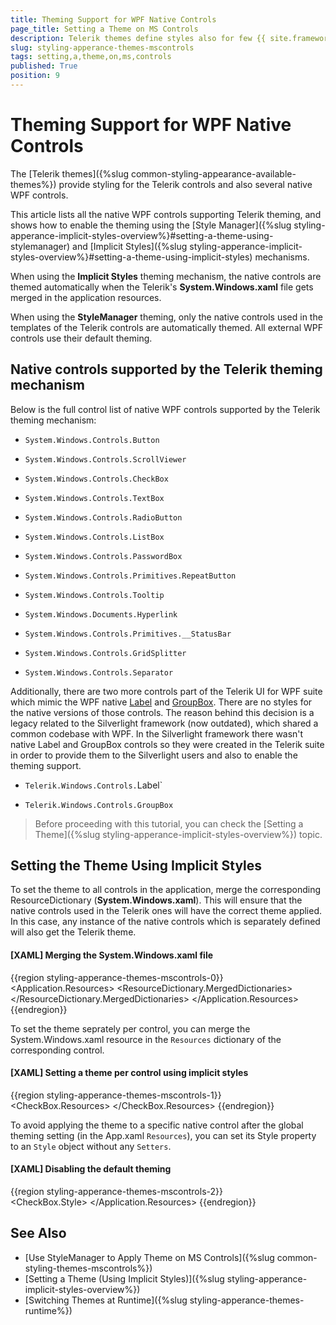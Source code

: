 ```yaml
---
title: Theming Support for WPF Native Controls
page_title: Setting a Theme on MS Controls
description: Telerik themes define styles also for few {{ site.framework_name }} native controls like TextBox, Button, ScrollViewer and more.
slug: styling-apperance-themes-mscontrols
tags: setting,a,theme,on,ms,controls
published: True
position: 9
---
```


# Theming Support for WPF Native Controls

The [Telerik themes]({%slug common-styling-appearance-available-themes%}) provide styling for the Telerik controls and also several native WPF controls. 

This article lists all the native WPF controls supporting Telerik theming, and shows how to enable the theming using the [Style Manager]({%slug styling-apperance-implicit-styles-overview%}#setting-a-theme-using-stylemanager) and [Implicit Styles]({%slug styling-apperance-implicit-styles-overview%}#setting-a-theme-using-implicit-styles) mechanisms. 

When using the __Implicit Styles__ theming mechanism, the native controls are themed automatically when the Telerik's __System.Windows.xaml__ file gets merged in the application resources.

When using the __StyleManager__ theming, only the native controls used in the templates of the Telerik controls are automatically themed. All external WPF controls use their default theming.

## Native controls supported by the Telerik theming mechanism

Below is the full control list of native WPF controls supported by the Telerik theming mechanism:		

* `System.Windows.Controls.Button`

* `System.Windows.Controls.ScrollViewer`

* `System.Windows.Controls.CheckBox`

* `System.Windows.Controls.TextBox`

* `System.Windows.Controls.RadioButton`

* `System.Windows.Controls.ListBox`

* `System.Windows.Controls.PasswordBox`

* `System.Windows.Controls.Primitives.RepeatButton`

* `System.Windows.Controls.Tooltip`

* `System.Windows.Documents.Hyperlink`

* `System.Windows.Controls.Primitives.__StatusBar`

* `System.Windows.Controls.GridSplitter`

* `System.Windows.Controls.Separator`

Additionally, there are two more controls part of the Telerik UI for WPF suite which mimic the WPF native [Label](https://docs.microsoft.com/en-us/dotnet/api/system.windows.controls.label?view=netframework-4.5) and [GroupBox](https://docs.microsoft.com/en-us/dotnet/api/system.windows.controls.groupbox?view=netframework-4.5). There are no styles for the native versions of those controls. The reason behind this decision is a legacy related to the Silverlight framework (now outdated), which shared a common codebase with WPF. In the Silverlight framework there wasn't native Label and GroupBox controls so they were created in the Telerik suite in order to provide them to the Silverlight users and also to enable the theming support.

* `Telerik.Windows.Controls.`Label`

* `Telerik.Windows.Controls.GroupBox`

>Before proceeding with this tutorial, you can check the [Setting a Theme]({%slug styling-apperance-implicit-styles-overview%}) topic.

## Setting the Theme Using Implicit Styles 

To set the theme to all controls in the application, merge the corresponding ResourceDictionary (__System.Windows.xaml__). This will ensure that the native controls used in the Telerik ones will have the correct theme applied. In this case, any instance of the native controls which is separately defined will also get the Telerik theme.		

#### __[XAML] Merging the System.Windows.xaml file__ 
{{region styling-apperance-themes-mscontrols-0}}
	<Application.Resources>
		<ResourceDictionary>
			<ResourceDictionary.MergedDictionaries>
				<ResourceDictionary Source="/Telerik.Windows.Themes.Office2013;component/Themes/System.Windows.xaml"/>
				<!-- the other Telerik resource here -->
			</ResourceDictionary.MergedDictionaries>
		</ResourceDictionary>
	</Application.Resources>
{{endregion}}

To set the theme seprately per control, you can merge the System.Windows.xaml resource in the `Resources` dictionary of the corresponding control.

#### __[XAML] Setting a theme per control using implicit styles__ 
{{region styling-apperance-themes-mscontrols-1}}
	<CheckBox Content="CheckBox">	
		<CheckBox.Resources>
			<ResourceDictionary Source="/Telerik.Windows.Themes.Office2013;component/Themes/System.Windows.xaml"/>
		</CheckBox.Resources>
	</CheckBox>
{{endregion}}

To avoid applying the theme to a specific native control after the global theming setting (in the App.xaml `Resources`), you can set its Style property to an `Style` object without any `Setters`.

#### __[XAML] Disabling the default theming__ 
{{region styling-apperance-themes-mscontrols-2}}
	<CheckBox Content="CheckBox">	
		<CheckBox.Style>
			<Style TargetType="CheckBox"/>
		</CheckBox.Style>
	</CheckBox>
{{endregion}}

## Setting the Theme Using StyleManager

To set the theme per control, use the `StyleManager.Theme` attached property.

#### __[XAML] Setting a theme per control using StyleManager__ 
{{region styling-apperance-themes-mscontrols-3}}
 	<CheckBox Content="CheckBox" telerik:StyleManager.Theme="Windows11" />
{{endregion}}

There is no global setting in the __StyleManager__ that will apply the theme to all WPF native controls in the view. But this can be done by defining an implicit Style definitions for the needed types and setting the `StyleManager.Theme` property there. 

#### __[XAML] Setting the Telerik theme globally for all CheckBox controls in the view__ 
{{region styling-apperance-themes-mscontrols-4}}
	<Application.Resources>
	 	<Style TargetType="CheckBox">
			<Setter Property="telerik:StyleManager.Theme" Value="Windows11" />
		</Style>
   	</Application.Resources>
{{endregion}}

## See Also  
 * [Use StyleManager to Apply Theme on MS Controls]({%slug common-styling-themes-mscontrols%})
 * [Setting a Theme (Using  Implicit Styles)]({%slug styling-apperance-implicit-styles-overview%})
 * [Switching Themes at Runtime]({%slug styling-apperance-themes-runtime%})
